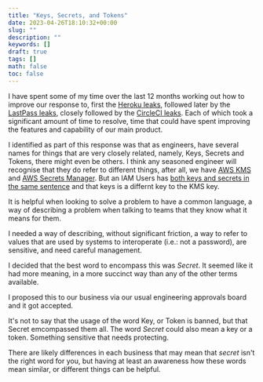 ```yaml
---
title: "Keys, Secrets, and Tokens"
date: 2023-04-26T18:10:32+00:00
slug: ""
description: ""
keywords: []
draft: true
tags: []
math: false
toc: false
---
```


I have spent some of my time over the last 12 months working out how to improve our response to, first the [Heroku leaks](https://www.theregister.com/2022/04/21/github-stolen-oauth-tokens-used-in-breaches/), followed later by the [LastPass leaks](https://www.wired.com/story/lastpass-engineer-breach-security-roundup/), closely followed by the [CircleCI leaks](https://circleci.com/blog/january-4-2023-security-alert/). Each of which took a significant amount of time to resolve, time that could have spent improving the features and capability of our main product.

I identified as part of this response was that as engineers, have several names for things that are very closely related, namely, Keys, Secrets and Tokens, there might even be others. I think any seasoned engineer will recognise that they do refer to different things, after all, we have [AWS KMS](https://aws.amazon.com/kms/) and [AWS Secrets Manager](https://docs.aws.amazon.com/secretsmanager/latest/userguide/intro.html). But an IAM Users has [both keys and secrets in the same sentence](https://docs.aws.amazon.com/IAM/latest/UserGuide/id_credentials_access-keys.html) and that keys is a differnt key to the KMS key.

It is helpful when looking to solve a problem to have a common language, a way of describing a problem when talking to teams that they know what it means for them.

I needed a way of describing, without significant friction, a way to refer to values that are used by systems to interoperate (i.e.: not a password), are sensitive, and need careful management.

I decided that the best word to encompass this was _Secret_. It seemed like it had more meaning, in a more succinct way than any of the other terms available.

I proposed this to our business via our usual engineering approvals board and it got accepted.

It's not to say that the usage of the word Key, or Token is banned, but that Secret emcompassed them all. The word _Secret_ could also mean a key or a token. Something sensitive that needs protecting.


There are likely differences in each business that may mean that _secret_ isn't the right word for you, but having at least an awareness how these words mean similar, or different things can be helpful.
